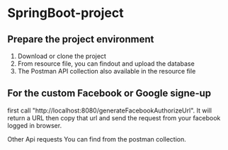 # SpringBoot-project

## Prepare the project environment
1. Download or clone the project
2. From resource file, you can findout and upload the database
3. The Postman API collection also available in the resource file

## For the custom Facebook or Google signe-up

first call "http://localhost:8080/generateFacebookAuthorizeUrl". It will return a URL then copy that url and send the request from your facebook logged in browser.

Other Api requests You can find from the postman collection.
